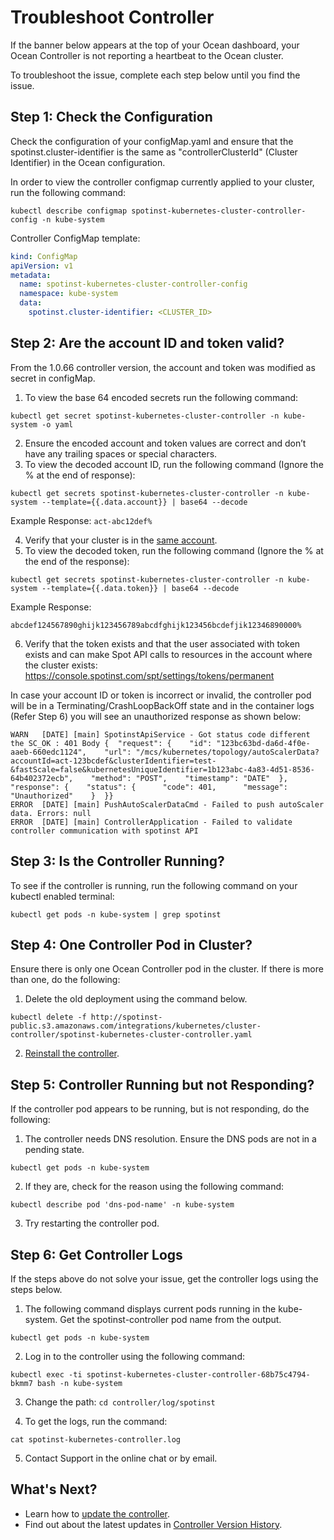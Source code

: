 # Troubleshoot Controller

If the banner below appears at the top of your Ocean dashboard, your Ocean Controller is not reporting a heartbeat to the Ocean cluster.

To troubleshoot the issue, complete each step below until you find the issue.

## Step 1: Check the Configuration

Check the configuration of your configMap.yaml and ensure that the spotinst.cluster-identifier is the same as "controllerClusterId" (Cluster Identifier) in the Ocean configuration.

In order to view the controller configmap currently applied to your cluster, run the following command:

`kubectl describe configmap spotinst-kubernetes-cluster-controller-config -n kube-system`

Controller ConfigMap template:

```yaml
kind: ConfigMap
apiVersion: v1
metadata:
  name: spotinst-kubernetes-cluster-controller-config
  namespace: kube-system
  data:
    spotinst.cluster-identifier: <CLUSTER_ID>
```

## Step 2: Are the account ID and token valid?

From the 1.0.66 controller version, the account and token was modified as secret in configMap.

1. To view the base 64 encoded secrets run the following command:

`kubectl get secret spotinst-kubernetes-cluster-controller -n kube-system -o yaml`

2. Ensure the encoded account and token values are correct and don’t have any trailing spaces or special characters.
3. To view the decoded account ID, run the following command (Ignore the % at the end of response):

`kubectl get secrets spotinst-kubernetes-cluster-controller -n kube-system --template={{.data.account}} | base64 --decode`

Example Response: `act-abc12def%`

4. Verify that your cluster is in the [same account](https://console.spotinst.com/spt/settings/account/general).
5. To view the decoded token, run the following command (Ignore the % at the end of the response):

`kubectl get secrets spotinst-kubernetes-cluster-controller -n kube-system --template={{.data.token}} | base64 --decode`

Example Response:

`abcdef124567890ghijk123456789abcdfghijk123456bcdefjik12346890000%`

6. Verify that the token exists and that the user associated with token exists and can make Spot API calls to resources in the account where the cluster exists:
   https://console.spotinst.com/spt/settings/tokens/permanent

In case your account ID or token is incorrect or invalid, the controller pod will be in a Terminating/CrashLoopBackOff state and in the container logs (Refer Step 6) you will see an unauthorized response as shown below:

```
WARN   [DATE] [main] SpotinstApiService - Got status code different the SC_OK : 401 Body {  "request": {    "id": "123bc63bd-da6d-4f0e-aaeb-660edc1124",    "url": "/mcs/kubernetes/topology/autoScalerData?accountId=act-123bcdef&clusterIdentifier=test-&fastScale=false&kubernetesUniqueIdentifier=1b123abc-4a83-4d51-8536-64b402372ecb",    "method": "POST",    "timestamp": "DATE"  },  "response": {    "status": {      "code": 401,      "message": "Unauthorized"    }  }}
ERROR  [DATE] [main] PushAutoScalerDataCmd - Failed to push autoScaler data. Errors: null
ERROR  [DATE] [main] ControllerApplication - Failed to validate controller communication with spotinst API
```

## Step 3: Is the Controller Running?

To see if the controller is running, run the following command on your kubectl enabled terminal:

`kubectl get pods -n kube-system | grep spotinst`

## Step 4: One Controller Pod in Cluster?

Ensure there is only one Ocean Controller pod in the cluster. If there is more than one, do the following:

1. Delete the old deployment using the command below.

`kubectl delete -f http://spotinst-public.s3.amazonaws.com/integrations/kubernetes/cluster-controller/spotinst-kubernetes-cluster-controller.yaml`

2. [Reinstall the controller](ocean/tutorials/spot-kubernetes-controller/).

## Step 5: Controller Running but not Responding?

If the controller pod appears to be running, but is not responding, do the following:

1. The controller needs DNS resolution. Ensure the DNS pods are not in a pending state.

`kubectl get pods -n kube-system`

2. If they are, check for the reason using the following command:

`kubectl describe pod 'dns-pod-name' -n kube-system`

3. Try restarting the controller pod.

## Step 6: Get Controller Logs

If the steps above do not solve your issue, get the controller logs using the steps below.

1. The following command displays current pods running in the kube-system. Get the spotinst-controller pod name from the output.

`kubectl get pods -n kube-system`

2. Log in to the controller using the following command:

`kubectl exec -ti spotinst-kubernetes-cluster-controller-68b75c4794-bkmm7 bash -n kube-system`

3. Change the path: `cd controller/log/spotinst`

4. To get the logs, run the command:

`cat spotinst-kubernetes-controller.log`

5. Contact Support in the online chat or by email.

## What's Next?

- Learn how to [update the controller](ocean/tutorials/spot-kubernetes-controller/update-controller).
- Find out about the latest updates in [Controller Version History](ocean/tutorials/spot-kubernetes-controller/controller-version-history).
